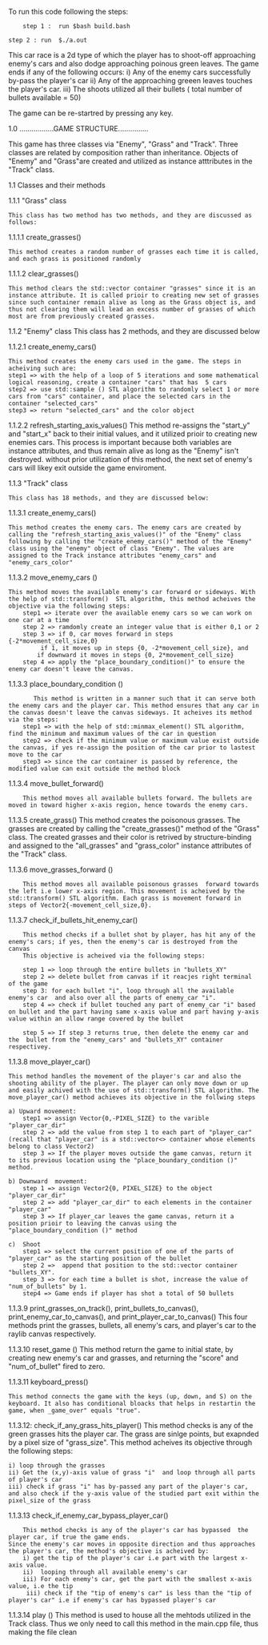 

To run this code following the steps:

        step 1 :  run $bash build.bash
        
	step 2 : run  $./a.out




This car race is a 2d type of which the player has to shoot-off approaching enemy's cars and also dodge approaching poinous green leaves. The game ends if any of the following occurs:
    i)  Any of the enemy cars successfully by-pass the player's car
    ii) Any of the approaching greeen leaves touches the player's car.
    iii) The shoots utilized all their bullets ( total number of bullets available = 50)

 The game can be re-startred by pressing any key.

1.0        .................GAME STRUCTURE...............

This game has three classes via "Enemy", "Grass"  and "Track". Three classes are related by composition rather than inheritance. Objects of "Enemy"  and "Grass"are created and utilized as instance atttributes in the "Track" class.

1.1    Classes and their methods
	
1.1.1  "Grass" class 
	
	This class has two method has two methods, and they are discussed as follows:
	
1.1.1.1 create_grasses()
	
	This method creates a random number of grasses each time it is called, and each grass is positioned randomly

1.1.1.2 clear_grasses()
	
	This method clears the std::vector container "grasses" since it is an instance attribute. It is called prioir to creating new set of grasses since such container remain alive as long as the Grass object is, and thus not clearing them will lead an excess number of grasses of which most are from previously created grasses. 



1.1.2  "Enemy" class
	This class has 2 methods, and they are discussed below
	
1.1.2.1 create_enemy_cars() 
	
	This method creates the enemy cars used in the game. The steps in acheiving such are:
	step1 => with the help of a loop of 5 iterations and some mathematical logical reasoning, create a container "cars" that has  5 cars
	step2 => use std::sample () STL algorithm to randomly select 1 or more cars from "cars" container, and place the selected cars in the container "selected_cars"
	step3 => return "selected_cars" and the color object 

1.1.2.2 refresh_starting_axis_values()
	This method re-assigns the "start_y" and "start_x" back to their initial values, and it utilized prioir to creating new enemies cars. This process is important because both variables are instance attributes, and thus remain alive as long as the "Enemy" isn't destroyed. without prior utilization of this method, the next set of enemy's cars will likey exit outside the game enviroment.  



1.1.3   "Track" class

	This class has 18 methods, and they are discussed below:


1.1.3.1  create_enemy_cars()
	
	This method creates the enemy cars. The enemy cars are created by calling the "refresh_starting_axis_values()" of the "Enemy" class following by calling the "create_enemy_cars()" method of the "Enemy" class using the "enemy" object of class "Enemy". The values are assigned to the Track instance attributes "enemy_cars" and "enemy_cars_color"

1.1.3.2  move_enemy_cars () 
	
	This method moves the available enemy's car forward or sideways. With the help of std::transform()  STL algorithm, this method acheives the objective via the following steps:
		step1 => iterate over the available enemy cars so we can work on one car at a time
		step 2 => ramdomly create an integer value that is either 0,1 or 2
		step 3 => if 0, car moves forward in steps {-2*movement_cell_size,0}
			 if 1, it moves up in steps {0, -2*movement_cell_size}, and
			if downward it moves in steps {0, 2*movement_cell_size} 
		step 4 => apply the "place_boundary_condition()" to ensure the enemy car doesn't leave the canvas.


1.1.3.3    place_boundary_condition ()
	  
           This method is written in a manner such that it can serve both the enemy cars and the player car. This method ensures that any car in the canvas doesn't leave the canvas sideways. It acheives its method via the steps:
		step1 => with the help of std::minmax_element() STL algorithm, find the minimum and maximum values of the car in question
		step2 => check if the minimum value or maximum value exist outside the canvas, if yes re-assign the position of the car prior to lastest move to the car
		step3 => since the car container is passed by reference, the modified value can exit outside the method block
	
 
1.1.3.4	   move_bullet_forward()
	   
		This method moves all available bullets forward. The bullets are moved in toward higher x-axis region, hence towards the enemy cars.
 
1.1.3.5    create_grass() 
		This method creates the poisonous grasses. The grasses are created by calling the "create_grasses()"  method of the "Grass" class. The created grasses and their color is retrived by structure-binding and assigned to the "all_grasses" and "grass_color" instance attributes of the "Track" class.

1.1.3.6   move_grasses_forward ()
		
		This method moves all available poisonous grasses  forward towards the left i.e lower x-axis region. This movement is acheived by the std::transform() STL algorithm. Each grass is movement forward in steps of Vector2{-movement_cell_size,0}.

1.1.3.7  check_if_bullets_hit_enemy_car()
	
		This method checks if a bullet shot by player, has hit any of the enemy's cars; if yes, then the enemy's car is destroyed from the canvas
		This objective is acheived via the following steps:
		
		step 1 => loop through the entire bullets in "bullets_XY"
		step 2 => delete bullet from canvas if it reacjes right terminal of the game		
		step 3: for each bullet "i", loop through all the available enemy's car  and also over all the parts of enemy_car "i".
		step 4 => check if bullet touched any part of enemy_car "i" based on bullet and the part having same x-axis value and part having y-axis value within an allow range covered by the bullet

		step 5 => If step 3 returns true, then delete the enemy car and the  bullet from the "enemy_cars" and "bullets_XY" container respectivey.
		 

1.1.3.8  move_player_car() 
		
	This method handles the movement of the player's car and also the shooting ability of the player. The player can only move down or up and easily achived with the use of std::transform() STL algorithm. The move_player_car() method achieves its objective in the follwing steps
	
	a) Upward movement:
		step1 => assign Vector{0,-PIXEL_SIZE} to the varible "player_car_dir"
		step 2 => add the value from step 1 to each part of "player_car"(recall that "player_car" is a std::vector<> container whose elements belong to class Vector2)
		step 3 => If the player moves outside the game canvas, return it to its previous location using the "place_boundary_condition ()" method.
	
	b) Downward  movement: 
		step 1 => assign Vector2{0, PIXEL_SIZE} to the object "player_car_dir"
		step 2 => add "player_car_dir" to each elements in the container "player_car"
		step 3 => If player_car leaves the game canvas, return it a position prioir to leaving the canvas using the "place_boundary_condition ()" method
	
	c)  Shoot
		step1 => select the current position of one of the parts of "player_car" as the starting position of the bullet
		step 2 =>  append that position to the std::vector container "bullets_XY".
		step 3 => for each time a bullet is shot, increase the value of "num_of_bullets" by 1.
		step4 => Game ends if player has shot a total of 50 bullets
   
 	

1.1.3.9  print_grasses_on_track(), print_bullets_to_canvas(), print_enemy_car_to_canvas(), and print_player_car_to_canvas()
	This four methods print the grasses, bullets, all enemy's cars, and player's car to the raylib canvas respectively.

1.1.3.10  reset_game ()
		This method return the game to initial state, by creating new enemy's car and grasses, and returning the "score" and "num_of_bullet" fired to zero.

1.1.3.11 keyboard_press() 
	
	This method connects the game with the keys (up, down, and S) on the  keyboard. It also has conditional bloacks that helps in restartin the game, when _game_over" equals "true".  

1.1.3.12:  check_if_any_grass_hits_player()
		This method checks is any of the green grasses hits the player car. The grass are sinlge points, but exapnded by a pixel size of "grass_size". This method acheives its objective through the following steps:

	i) loop through the grasses
	ii) Get the (x,y)-axis value of grass "i"  and loop through all parts of player's car
	iii) check if grass "i" has by-passed any part of the player's car, and also check if the y-axis value of the studied part exit within the pixel_size of the grass
 		

1.1.3.13  check_if_enemy_car_bypass_player_car() 
		
		This method checks is any of the player's car has bypassed  the player car, if true the game ends. 
	Since the enemy's car moves in opposite direction and thus approaches the player's car, the method's objective is acheived by:
		i) get the tip of the player's car i.e part with the largest x-axis value.
		ii)  looping through all available enemy's car
		iii) For each enemy's car, get the part with the smallest x-axis value, i.e the tip
		 iii) check if the "tip of enemy's car" is less than the "tip of player's car" i.e if enemy's car has bypassed player's car

  	 

1.1.3.14  play () 
	 	This method is used to house all the mehtods utilized in the Track class. Thus we only need to call this method in the main.cpp file, thus making the file clean

